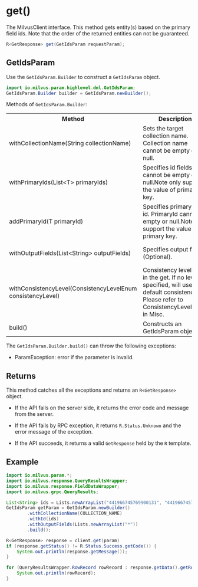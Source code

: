 # get()

The MilvusClient interface. This method gets entity(s) based on the primary field ids. Note that the order of the returned entities can not be guaranteed.

```java
R<GetResponse> get(GetIdsParam requestParam);
```

## GetIdsParam

Use the `GetIdsParam.Builder` to construct a `GetIdsParam` object.

```java
import io.milvus.param.highlevel.dml.GetIdsParam;
GetIdsParam.Builder builder = GetIdsParam.newBuilder();
```

Methods of `GetIdsParam.Builder`:

<table>
    <tr>
        <th>Method</th>
        <th>Description</th>
        <th>Parameters</th>
    </tr>
    <tr>
        <td>withCollectionName(String collectionName)</td>
        <td>Sets the target collection name. Collection name cannot be empty or null.</td>
        <td>collectionName: The name of the collection to insert data into.</td>
    </tr>
    <tr>
        <td>withPrimaryIds(List&lt;T> primaryIds)</td>
        <td>Specifies id fields. ID cannot be empty or null.Note only support the value of primary key.</td>
        <td>primaryIds: a list of primary field key objects.</td>
    </tr>
    <tr>
        <td>addPrimaryId(T primaryId)</td>
        <td>Specifies primaryField id. PrimaryId cannot be empty or null.Note only support the value of primary key.</td>
        <td>primaryId: The id of primary field key.</td>
    </tr>
    <tr>
        <td>withOutputFields(List&lt;String> outputFields)</td>
        <td>Specifies output fields (Optional).</td>
        <td>outputFields: A list of output field you need.</td>
    </tr>
    <tr>
        <td>withConsistencyLevel(ConsistencyLevelEnum consistencyLevel)</td>
        <td>Consistency level used in the get. If no level is specified, will use default consistency. Please refer to ConsistencyLevelEnum in Misc.</td>
        <td>consistencyLevel: The consistency level used in the get.</td>
    </tr>
    <tr>
        <td>build()</td>
        <td>Constructs an GetIdsParam object.</td>
        <td>N/A</td>
    </tr>
</table>

The `GetIdsParam.Builder.build()` can throw the following exceptions:

- ParamException: error if the parameter is invalid.

## Returns

This method catches all the exceptions and returns an `R<GetResponse>` object.

- If the API fails on the server side, it returns the error code and message from the server.

- If the API fails by RPC exception, it returns `R.Status.Unknown` and the error message of the exception.

- If the API succeeds, it returns a valid `GetResponse` held by the `R` template.

## Example

```java
import io.milvus.param.*;
import io.milvus.response.QueryResultsWrapper;
import io.milvus.response.FieldDataWrapper;
import io.milvus.grpc.QueryResults;

List<String> ids = Lists.newArrayList("441966745769900131", "441966745769900133");
GetIdsParam getParam = GetIdsParam.newBuilder()
        .withCollectionName(COLLECTION_NAME)
        .withId(ids)
        .withOutputFields(Lists.newArrayList("*"))
        .build();

R<GetResponse> response = client.get(param)
if (response.getStatus() != R.Status.Success.getCode()) {
    System.out.println(response.getMessage());
}

for (QueryResultsWrapper.RowRecord rowRecord : response.getData().getRowRecords()) {
    System.out.println(rowRecord);
}
```

